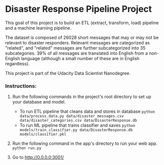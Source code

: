 # Disaster Response Pipeline Project

This goal of this project is to build an ETL (extract, transform, load) pipeline and a machine learning pipeline.

The dataset is composed of 26028 short messages that may or may not be relevant to disaster responders. Relevant messages are categorized as "related", and "related" messages are further subcategorized into 35 subcategories. 39% of all messages are translated into English from a non-English language (although a small number of these are in English regardless).

This project is part of the Udacity Data Scientist Nanodegree.

### Instructions:

1. Run the following commands in the project's root directory to set up your database and model.

   - To run ETL pipeline that cleans data and stores in database
     `python data/process_data.py data/disaster_messages.csv data/disaster_categories.csv data/DisasterResponse.db`
   - To run ML pipeline that trains classifier and saves
     `python models/train_classifier.py data/DisasterResponse.db models/classifier.pkl`

2. Run the following command in the app's directory to run your web app.
   `python run.py`

3. Go to http://0.0.0.0:3001/
